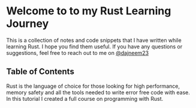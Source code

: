 # Welcome to to my Rust Learning Journey
This is a collection of notes and code snippets that I have written while learning Rust. I hope you find them useful. If you have any questions or suggestions, feel free to reach out to me on [@dajneem23](https://github.com/dajneem23)

## Table of Contents






Rust is the language of choice for those looking for high performance, memory safety and all the tools needed to write error free code with ease. In this tutorial I created a full course on programming with Rust.

